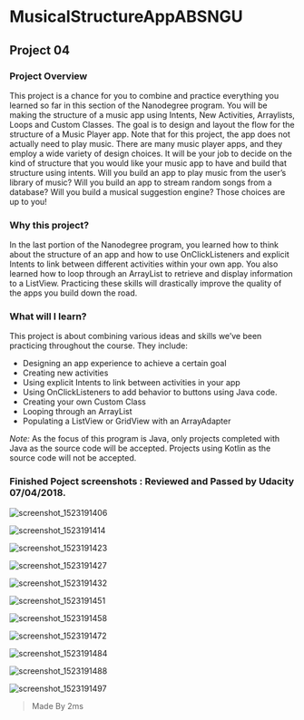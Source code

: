 # MusicalStructureAppABSNGU
## Project 04


### Project Overview

This project is a chance for you to combine and practice everything you learned so far in this section of the Nanodegree program. 
You will be making the structure of a music app using Intents, New Activities, Arraylists, Loops and Custom Classes.
The goal is to design and layout the flow for the structure of a Music Player app. 
Note that for this project, the app does not actually need to play music. 
There are many music player apps, and they employ a wide variety of design choices. 
It will be your job to decide on the kind of structure that you would like your music app to have and build that structure using intents. 
Will you build an app to play music from the user’s library of music? Will you build an app to stream random songs from a database?
Will you build a musical suggestion engine? Those choices are up to you! 

### Why this project?

In the last portion of the Nanodegree program, you learned how to think about the structure of an app 
and how to use OnClickListeners and explicit Intents to link between different activities within your own app. 
You also learned how to loop through an ArrayList to retrieve and display information to a ListView. 
Practicing these skills will drastically improve the quality of the apps you build down the road. 

### What will I learn?

This project is about combining various ideas and skills we’ve been practicing throughout the course. They include:

- Designing an app experience to achieve a certain goal
- Creating new activities
- Using explicit Intents to link between activities in your app
- Using OnClickListeners to add behavior to buttons using Java code.
- Creating your own Custom Class
- Looping through an ArrayList
- Populating a ListView or GridView with an ArrayAdapter

*Note:* As the focus of this program is Java, only projects completed with Java as the source code will be accepted.
Projects using Kotlin as the source code will not be accepted. 

### Finished Poject screenshots : Reviewed and Passed by Udacity  07/04/2018.


![screenshot_1523191406](https://user-images.githubusercontent.com/31923567/38467636-a92393f6-3b33-11e8-8024-9ac117d86dd2.png)

![screenshot_1523191414](https://user-images.githubusercontent.com/31923567/38467637-a93d4288-3b33-11e8-90bf-2f5a9b30bb91.png)

![screenshot_1523191423](https://user-images.githubusercontent.com/31923567/38467638-a9541616-3b33-11e8-8c96-6589939b54e9.png)

![screenshot_1523191427](https://user-images.githubusercontent.com/31923567/38467639-a9693f5a-3b33-11e8-89ce-e7987b8ee6c0.png)

![screenshot_1523191432](https://user-images.githubusercontent.com/31923567/38467640-a97fd972-3b33-11e8-9a05-845f56632591.png)

![screenshot_1523191451](https://user-images.githubusercontent.com/31923567/38467641-a9988332-3b33-11e8-9720-33b552dab497.png)

![screenshot_1523191458](https://user-images.githubusercontent.com/31923567/38467642-a9afe1ee-3b33-11e8-9a0b-f438bc7ccc2c.png)

![screenshot_1523191472](https://user-images.githubusercontent.com/31923567/38467644-a9c76292-3b33-11e8-8904-40616c3a8edb.png)

![screenshot_1523191484](https://user-images.githubusercontent.com/31923567/38467645-a9dec6f8-3b33-11e8-8f10-3ac9fe0c108d.png)

![screenshot_1523191488](https://user-images.githubusercontent.com/31923567/38467646-aa02b504-3b33-11e8-9b1e-67f4cf1262fe.png)

![screenshot_1523191497](https://user-images.githubusercontent.com/31923567/38467647-aa267c64-3b33-11e8-82bf-ce49ba9b0dde.png)

> Made By 2ms
